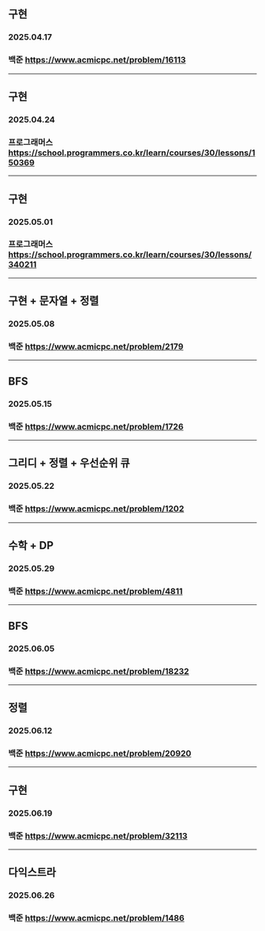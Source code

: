 ## 구현
### 2025.04.17
### 백준 https://www.acmicpc.net/problem/16113
---
## 구현
### 2025.04.24
### 프로그래머스 https://school.programmers.co.kr/learn/courses/30/lessons/150369
---
## 구현
### 2025.05.01
### 프로그래머스 https://school.programmers.co.kr/learn/courses/30/lessons/340211
---
## 구현 + 문자열 + 정렬
### 2025.05.08
### 백준 https://www.acmicpc.net/problem/2179
---
## BFS
### 2025.05.15
### 백준 https://www.acmicpc.net/problem/1726
---
## 그리디 + 정렬 + 우선순위 큐
### 2025.05.22
### 백준 https://www.acmicpc.net/problem/1202
---
## 수학 + DP
### 2025.05.29
### 백준 https://www.acmicpc.net/problem/4811
---
## BFS
### 2025.06.05
### 백준 https://www.acmicpc.net/problem/18232
---
## 정렬
### 2025.06.12
### 백준 https://www.acmicpc.net/problem/20920
---
## 구현
### 2025.06.19 
### 백준 https://www.acmicpc.net/problem/32113
---
## 다익스트라
### 2025.06.26
### 백준 https://www.acmicpc.net/problem/1486
